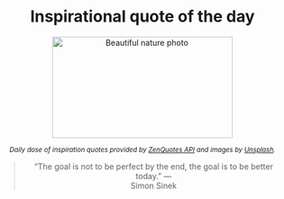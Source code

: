 
<div align="center">

# Inspirational quote of the day

<img src="./data/photo.jpeg" alt="Beautiful nature photo" width="320" height="180">

<sub><i>Daily dose of inspiration quotes provided by [ZenQuotes API](https://zenquotes.io/) and images by [Unsplash](https://unsplash.com/).</i></sub>


<blockquote>&ldquo;The goal is not to be perfect by the end, the goal is to be better today.&rdquo; &mdash; <footer>Simon Sinek</footer></blockquote>

</div>
